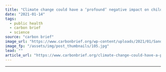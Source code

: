 ```yaml
---
title: "Climate change could have a ‘profound’ negative impact on child malnourishment"
date: "2021-01-14"
tags: 
  - public health
  - carbon brief
  - science
source: "carbon brief"
image_url: "https://www.carbonbrief.org/wp-content/uploads/2021/01/Sandipani-Muni-School-for-needy-girls-run-by-Food-for-Life-Vrindavan-Uttar-Pradesh-India-Asia-583x372.jpg"
image_fp: "/assets/img/post_thumbnails/105.jpg"
lead: ""
article_url: "https://www.carbonbrief.org/climate-change-could-have-a-profound-negative-impact-on-child-malnourishment"
---
```


---
